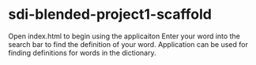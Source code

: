 # sdi-blended-project1-scaffold
 
Open index.html to begin using the applicaiton
Enter your word into the search bar to find the definition of your word.
Application can be used for finding definitions for words in the dictionary.
